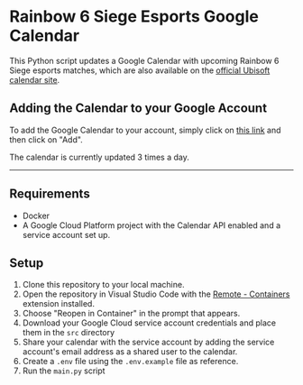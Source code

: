 # Rainbow 6 Siege Esports Google Calendar
This Python script updates a Google Calendar with upcoming Rainbow 6 Siege esports matches, which are also available on the [official Ubisoft calendar site](https://www.ubisoft.com/en-us/esports/rainbow-six/siege/calendar).

## Adding the Calendar to your Google Account

To add the Google Calendar to your account, simply click on [this link](https://calendar.google.com/calendar/u/3?cid=MmE1MGQ0MzY5ZjFlZmEwNjI4M2Q1Y2ZlODNhM2M3MGQ5MDc2MTYyZGI3MmU2NzU4NGI3YjA4MWE0MThmNjE2Y0Bncm91cC5jYWxlbmRhci5nb29nbGUuY29t) and then click on "Add".

The calendar is currently updated 3 times a day.

---

## Requirements

- Docker
- A Google Cloud Platform project with the Calendar API enabled and a service account set up.

## Setup
1. Clone this repository to your local machine.
2. Open the repository in Visual Studio Code with the [Remote - Containers](https://marketplace.visualstudio.com/items?itemName=ms-vscode-remote.remote-containers) extension installed.
3. Choose "Reopen in Container" in the prompt that appears.
4. Download your Google Cloud service account credentials and place them in the `src` directory
5. Share your calendar with the service account by adding the service account's email address as a shared user to the calendar.
6. Create a `.env` file using the `.env.example` file as reference.
7. Run the `main.py` script
